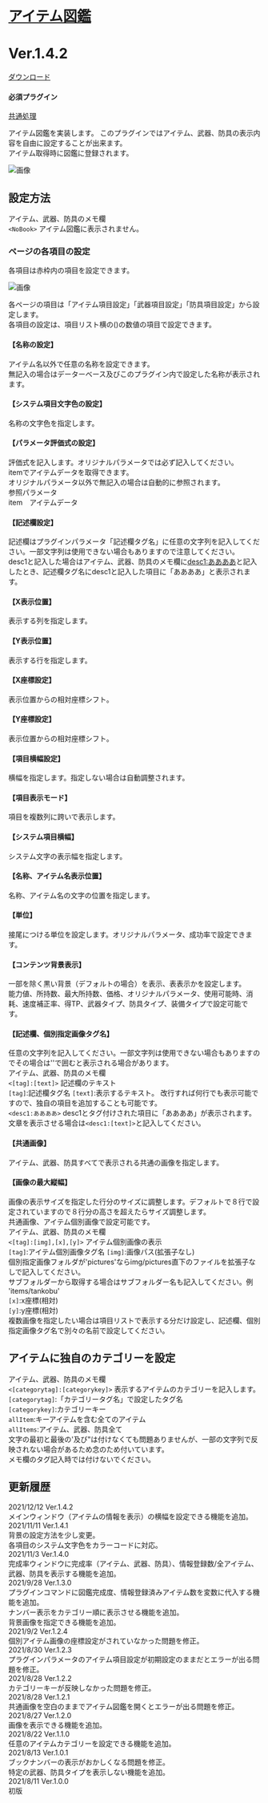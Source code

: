 # [アイテム図鑑](https://raw.githubusercontent.com/nuun888/MZ/master/NUUN_ItemBook.js)
# Ver.1.4.2
[ダウンロード](https://raw.githubusercontent.com/nuun888/MZ/master/NUUN_ItemBook.js)  
#### 必須プラグイン
[共通処理](https://raw.githubusercontent.com/nuun888/MZ/master/NUUN_Base.js)  

アイテム図鑑を実装します。
このプラグインではアイテム、武器、防具の表示内容を自由に設定することが出来ます。  
アイテム取得時に図鑑に登録されます。

![画像](img/NUUN_ItemBook6.png)   

## 設定方法
アイテム、武器、防具のメモ欄  
`<NoBook>` アイテム図鑑に表示されません。  

### ページの各項目の設定
各項目は赤枠内の項目を設定できます。 　

![画像](img/NUUN_ItemBook9.png)   

各ページの項目は「アイテム項目設定」「武器項目設定」「防具項目設定」から設定します。  
各項目の設定は、項目リスト横の()の数値の項目で設定できます。  
#### 【名称の設定】
アイテム名以外で任意の名称を設定できます。  
無記入の場合はデーターベース及びこのプラグイン内で設定した名称が表示されます。  
#### 【システム項目文字色の設定】
名称の文字色を指定します。  
#### 【パラメータ評価式の設定】  
評価式を記入します。オリジナルパラメータでは必ず記入してください。  
itemでアイテムデータを取得できます。  
オリジナルパラメータ以外で無記入の場合は自動的に参照されます。  
参照パラメータ  
item　アイテムデータ  
#### 【記述欄設定】
記述欄はプラグインパラメータ「記述欄タグ名」に任意の文字列を記入してください。一部文字列は使用できない場合もありますので注意してください。  
desc1と記入した場合はアイテム、武器、防具のメモ欄に<desc1:ああああ>と記入したとき、記述欄タグ名にdesc1と記入した項目に「ああああ」と表示されます。  
#### 【X表示位置】
表示する列を指定します。  
#### 【Y表示位置】
表示する行を指定します。  
#### 【X座標設定】
表示位置からの相対座標シフト。  
#### 【Y座標設定】
表示位置からの相対座標シフト。  
#### 【項目横幅設定】
横幅を指定します。指定しない場合は自動調整されます。  
#### 【項目表示モード】
項目を複数列に跨いで表示します。  
#### 【システム項目横幅】
システム文字の表示幅を指定します。  
#### 【名称、アイテム名表示位置】
名称、アイテム名の文字の位置を指定します。  
#### 【単位】
接尾につける単位を設定します。オリジナルパラメータ、成功率で設定できます。  
#### 【コンテンツ背景表示】
一部を除く黒い背景（デフォルトの場合）を表示、表表示かを設定します。  
能力値、所持数、最大所持数、価格、オリジナルパラメータ、使用可能時、消耗、速度補正率、得TP、武器タイプ、防具タイプ、装備タイプで設定可能です。  
#### 【記述欄、個別指定画像タグ名】
任意の文字列を記入してください。一部文字列は使用できない場合もありますのでその場合は''で囲むと表示される場合があります。  
アイテム、武器、防具のメモ欄  
`<[tag]:[text]>` 記述欄のテキスト  
`[tag]`:記述欄タグ名
`[text]`:表示するテキスト。 
改行すれば何行でも表示可能ですので、独自の項目を追加することも可能です。  
`<desc1:ああああ>` desc1とタグ付けされた項目に「ああああ」が表示されます。  
文章を表示させる場合は`<desc1:[text]>`と記入してください。  
#### 【共通画像】
アイテム、武器、防具すべてで表示される共通の画像を指定します。  
#### 【画像の最大縦幅】
画像の表示サイズを指定した行分のサイズに調整します。デフォルトで８行で設定されていますので８行分の高さを超えたらサイズ調整します。  
共通画像、アイテム個別画像で設定可能です。  
アイテム、武器、防具のメモ欄  
`<[tag]:[img],[x],[y]>` アイテム個別画像の表示   
`[tag]`:アイテム個別画像タグ名
`[img]`:画像パス(拡張子なし)  
個別指定画像フォルダが'pictures'ならimg/pictures直下のファイルを拡張子なしで記入してください。  
サブフォルダーから取得する場合はサブフォルダー名も記入してください。例 'items/tankobu'  
`[x]`:x座標(相対)  
`[y]`:y座標(相対)  
複数画像を指定したい場合は項目リストで表示する分だけ設定し、記述欄、個別指定画像タグ名で別々の名前で設定してください。  

## アイテムに独自のカテゴリーを設定
アイテム、武器、防具のメモ欄  
`<[categorytag]:[categorykey]>` 表示するアイテムのカテゴリーを記入します。  
`[categorytag]`:「カテゴリータグ名」で設定したタグ名  
`[categorykey]`:カテゴリーキー  
`allItem`:キーアイテムを含む全てのアイテム  
`allItems`:アイテム、武器、防具全て  
文字の最初と最後の'及び"は付けなくても問題ありませんが、一部の文字列で反映されない場合があるため念のため付いています。  
メモ欄のタグ記入時では付けないでください。  

## 更新履歴
2021/12/12 Ver.1.4.2  
メインウィンドウ（アイテムの情報を表示）の横幅を設定できる機能を追加。  
2021/11/11 Ver.1.4.1  
背景の設定方法を少し変更。  
各項目のシステム文字色をカラーコードに対応。  
2021/11/3 Ver.1.4.0  
完成率ウィンドウに完成率（アイテム、武器、防具）、情報登録数/全アイテム、武器、防具を表示する機能を追加。  
2021/9/28 Ver.1.3.0  
プラグインコマンドに図鑑完成度、情報登録済みアイテム数を変数に代入する機能を追加。  
ナンバー表示をカテゴリー順に表示させる機能を追加。  
背景画像を指定できる機能を追加。  
2021/9/2 Ver.1.2.4  
個別アイテム画像の座標設定がされていなかった問題を修正。  
2021/8/30 Ver.1.2.3  
プラグインパラメータのアイテム項目設定が初期設定のままだとエラーが出る問題を修正。  
2021/8/28 Ver.1.2.2  
カテゴリーキーが反映しなかった問題を修正。  
2021/8/28 Ver.1.2.1  
共通画像を空白のままでアイテム図鑑を開くとエラーが出る問題を修正。  
2021/8/27 Ver.1.2.0  
画像を表示できる機能を追加。  
2021/8/22 Ver.1.1.0  
任意のアイテムカテゴリーを設定できる機能を追加。  
2021/8/13 Ver.1.0.1  
ブックナンバーの表示がおかしくなる問題を修正。  
特定の武器、防具タイプを表示しない機能を追加。  
2021/8/11 Ver.1.0.0  
初版  
